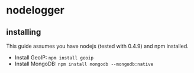 # nodelogger
## installing
This guide assumes you have nodejs (tested with 0.4.9) and npm installed.
   * Install GeoIP: `npm install geoip`
   * Install MongoDB: `npm install mongodb --mongodb:native`

